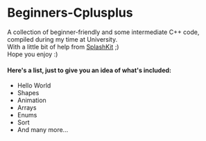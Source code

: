 # Beginners-Cplusplus
A collection of beginner-friendly and some intermediate C++ code, compiled during my time at University.  
With a little bit of help from [SplashKit](https://github.com/splashkit "SplashKit GitHub") ;)  
Hope you enjoy :)
#### Here's a list, just to give you an idea of what's included:  
* Hello World
* Shapes
* Animation
* Arrays
* Enums
* Sort
* And many more...
